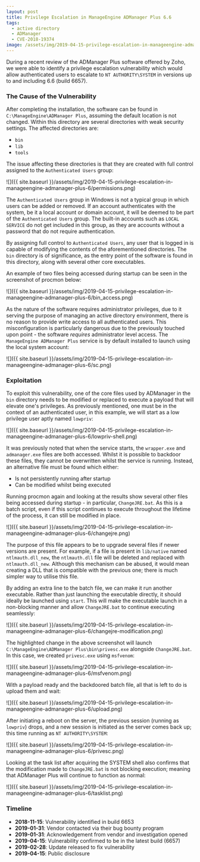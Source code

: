 ```yaml
---
layout: post
title: Privilege Escalation in ManageEngine ADManager Plus 6.6
tags:
  - active directory
  - ADManager
  - CVE-2018-19374
image: /assets/img/2019-04-15-privilege-escalation-in-manageengine-admanager-plus-6/changejre.png
---
```

During a recent review of the ADManager Plus software offered by Zoho, we were able to identify a privilege escalation vulnerability which would allow authenticated users to escalate to `NT AUTHORITY\SYSTEM` in versions up to and including 6.6 (build 6657).

### The Cause of the Vulnerability

After completing the installation, the software can be found in `C:\ManageEngine\ADManager Plus`, assuming the default location is not changed. Within this directory are several directories with weak security settings. The affected directories are:

- `bin`
- `lib`
- `tools`

The issue affecting these directories is that they are created with full control assigned to the `Authenticated Users` group:

![]({{ site.baseurl }}/assets/img/2019-04-15-privilege-escalation-in-manageengine-admanager-plus-6/permissions.png)

The `Authenticated Users` group in Windows is not a typical group in which users can be added or removed. If an account authenticates with the system, be it a local account or domain account, it will be deemed to be part of the `Authenticated Users` group. The built-in accounts such as `LOCAL SERVICE` do not get included in this group, as they are accounts without a password that do not require  authentication.

By assigning full control to `Authenticated Users`, any user that is logged in is capable of modifying the contents of the aforementioned directories. The `bin` directory is of significance, as the entry point of the software is found in this directory, along with several other core executables.

An example of two files being accessed during startup can be seen in the screenshot of procmon below:

![]({{ site.baseurl }}/assets/img/2019-04-15-privilege-escalation-in-manageengine-admanager-plus-6/bin_access.png)

As the nature of the software requires administrator privileges, due to it serving the purpose of managing an active directory environment, there is no reason to provide write access to all authenticated users. This misconfiguration is particularly dangerous due to the previously touched upon point - the software _requires_ administrator level access. The `ManageEngine ADManager Plus` service is by default installed to launch using the local system account:

![]({{ site.baseurl }}/assets/img/2019-04-15-privilege-escalation-in-manageengine-admanager-plus-6/sc.png)

### Exploitation

To exploit this vulnerability, one of the core files used by ADManager in the `bin` directory needs to be modified or replaced to execute a payload that will elevate one's privileges. As previously mentioned, one must be in the context of an authenticated user, in this example, we will start as a low privilege user aptly named `lowpriv`:

![]({{ site.baseurl }}/assets/img/2019-04-15-privilege-escalation-in-manageengine-admanager-plus-6/lowpriv-shell.png)

It was previously noted that when the service starts, the `wrapper.exe` and `admanager.exe` files are both accessed. Whilst it is possible to backdoor these files, they cannot be overwritten whilst the service is running. Instead, an alternative file must be found which either:

- Is not persistently running after startup
- Can be modified whilst being executed

Running procmon again and looking at the results show several other files being accessed during startup - in particular, `ChangeJRE.bat`. As this is a batch script, even if this script continues to execute throughout the lifetime of the process, it can still be modified in place.

![]({{ site.baseurl }}/assets/img/2019-04-15-privilege-escalation-in-manageengine-admanager-plus-6/changejre.png)

The purpose of this file appears to be to upgrade several files if newer versions are present. For example, if a file is present in `lib/native` named `ntlmauth.dll_new`, the `ntlmauth.dll` file will be deleted and replaced with `ntlmauth.dll_new`. Although this mechanism can be abused, it would mean creating a DLL that is compatible with the previous one; there is much simpler way to utilise this file.

By adding an extra line to the batch file, we can make it run another executable. Rather than just launching the executable directly, it should ideally be launched using `start`. This will make the executable launch in a non-blocking manner and allow `ChangeJRE.bat` to continue executing seamlessly:

![]({{ site.baseurl }}/assets/img/2019-04-15-privilege-escalation-in-manageengine-admanager-plus-6/changejre-modification.png)

The highlighted change in the above screenshot will launch `C:\ManageEngine\ADManager Plus\bin\privesc.exe` alongside `ChangeJRE.bat`. In this case, we created `privesc.exe` using `msfvenom`:

![]({{ site.baseurl }}/assets/img/2019-04-15-privilege-escalation-in-manageengine-admanager-plus-6/msfvenom.png)

With a payload ready and the backdoored batch file, all that is left to do is upload them and wait:

![]({{ site.baseurl }}/assets/img/2019-04-15-privilege-escalation-in-manageengine-admanager-plus-6/upload.png)

After initiating a reboot on the server, the previous session (running as `lowpriv`) drops, and a new session is initiated as the server comes back up; this time running as `NT AUTHORITY\SYSTEM`:

![]({{ site.baseurl }}/assets/img/2019-04-15-privilege-escalation-in-manageengine-admanager-plus-6/privesc.png)

Looking at the task list after acquiring the SYSTEM shell also confirms that the modification made to `ChangeJRE.bat` is not blocking execution; meaning that ADManager Plus will continue to function as normal:

![]({{ site.baseurl }}/assets/img/2019-04-15-privilege-escalation-in-manageengine-admanager-plus-6/tasklist.png)

### Timeline
- **2018-11-15**: Vulnerability identified in build 6653
- **2019-01-31**: Vendor contacted via their bug bounty program
- **2019-01-31**: Acknowledgement from vendor and investigation opened
- **2019-04-15**: Vulnerability confirmed to be in the latest build (6657)
- **2019-02-28**: Update released to fix vulnerability
- **2019-04-15**: Public disclosure

